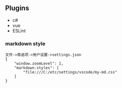 ## Plugins
* c#
* vue
* ESLint
### markdown style

    文件->首选项->用户设置->settings.json
    {
        "window.zoomLevel": 1,
        "markdown.styles": [
            "file:///C:/etc/settings/vscode/my-md.css"
        ]
    }
